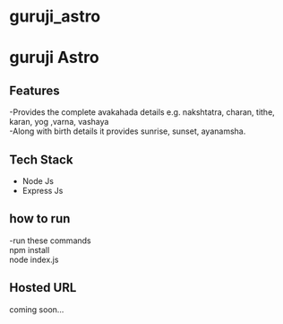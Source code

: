 # guruji_astro
# guruji Astro

## Features
-Provides the complete avakahada details e.g. nakshtatra, charan, tithe, karan, yog ,varna, vashaya <br>
-Along with birth details it provides sunrise, sunset, ayanamsha.
## Tech Stack
- Node Js
- Express Js

## how to run
-run these commands <br>
npm install <br>
node index.js

## Hosted URL
coming soon...
